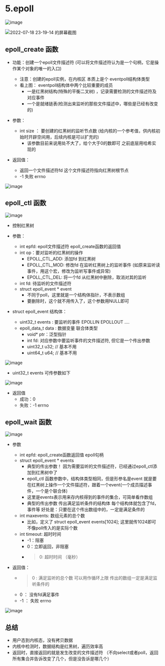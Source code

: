 # 5.epoll  


![image](https://user-images.githubusercontent.com/58176267/179472649-a71df71f-5094-490a-95ac-dfc440cea3e1.png)  



![2022-07-18 23-19-14 的屏幕截图](https://user-images.githubusercontent.com/58176267/179544937-ce902017-2057-4d4e-a22f-625625ae4b5b.png)  



## epoll_create 函数  

* 功能：创建一个epoll文件描述符 (可以将文件描述符认为是一个句柄，它是操作某个对象的唯一的入口) 
    * 注意：创建的epoll实例，在内核区 本质上是个 eventpoll结构体类型  
    * 看上图： eventpoll结构体中两个比较重要的成员
        * 一是红黑树结构(特殊的平衡二叉树) ，记录需要检测的文件描述符及对应事件  
        * 一个是就绪链表(检测出来监听的那些文件描述中，哪些是已经有改变的)  
   

* 参数： 
    * int size ： 要创建的红黑树的监听节点数 (给内核的一个参考值，供内核初始时开辟空间用，后续内核是可以扩充的) 
        * 该参数目前来说用处不大了，给个大于0的数即可 之前底层用哈希实现的  

* 返回值：
    * 返回一个文件描述符fd  这个文件描述符指向红黑树根节点 
    * -1 失败 errno

![image](https://user-images.githubusercontent.com/58176267/179475900-c0ac38e8-33d7-43d0-80d4-10c893cb62c1.png)  



## epoll_ctl 函数  

![image](https://user-images.githubusercontent.com/58176267/179522144-42fc1936-4ac9-48ef-bc55-11c389022731.png)  


* 控制红黑树

* 参数：
    * int epfd:  epoll文件描述符 epoll_create函数的返回值
    * int op：要对监听的红黑树的操作
        * EPOLL_CTL_ADD: 添加fd 到红黑树
        * EPOLL_CTL_MOD: 修改fd 在监听红黑树上的监听事件 (如原来监听读事件，用这个宏，修改为监听写事件或异常)  
        * EPOLL_CTL_DEL: 将一个fd 从红黑树中删除，取消对其的监听  
    * int fd: 待监听的文件描述符
    * struct epoll_event * event 
        * 不同于poll，这里就是一个结构体指针，不表示数组
        * 要删除时，这个就不用传入了，这个参数用NULL即可  


* struct epoll_event 结构体：
    * uint32_t events : 要监听的事件  EPOLLIN   EPOLLOUT ....
    * epoll_data_t data :  数据变量 联合体类型  
        * void* ptr：泛型指针
        * int fd: 对应参数中要监听事件的文件描述符, 但它是一个传出参数 
        * uint32_t u32;  // 基本不用
        * uint64_t u64;  // 基本不用



![image](https://user-images.githubusercontent.com/58176267/179477220-358a7840-a867-48f8-bb12-a353225b4d99.png)

* uint32_t events  可传参数如下

![image](https://user-images.githubusercontent.com/58176267/179511885-eb3d8093-c65b-4135-8eb3-96e26775a387.png)


* 返回值
    * 成功：0
    * 失败：-1 errno  


## epoll_wait 函数  

![image](https://user-images.githubusercontent.com/58176267/179512670-d9bad6f9-3727-4d17-a2c4-487cafef0c62.png)

* 参数  
    * int epfd:  epoll_create函数返回值 epoll句柄  
    * struct epoll_event * events
        * 典型的传出参数！ 因为需要监听的文件描述符，已经通过epoll_ctl添加到红黑树中了  
        * epoll_ctl 函数参数中，结构体类型相同，但是形参名是event 就是要在红黑树上操作一个文件描述符，跟着一个event(一个成员描述事件，一个是个联合体)   
        * 这里是events表示用来存内核得到的事件的集合，可简单看作数组  
        * 典型的传出参数  传出满足监听条件的结构体  每个结构体就包含了fd，事件等  好处是：只要在这个传出数组中的，一定是满足条件的
    * int maxevents: 数组元素的总个数  
        * 比如，定义了 struct epoll_event events[1024];  这里就传1024即可 不像poll传入的是实际个数  
    * int timeout: 超时时间
        * -1：阻塞
        * 0：立即返回，非阻塞
        * >0: 超时时间 （毫秒）  
  
* 返回值：
    * >0 :  满足监听的总个数  可以用作循环上限  传出的数组一定是满足监听条件的 
    * 0  ： 没有fd满足事件
    * -1 ： 失败 errno

![image](https://user-images.githubusercontent.com/58176267/179520801-88445fb3-1e9e-419c-9707-d6bae828eb28.png)


## 总结  

* 用户态到内核态，没有拷贝数据  
* 内核中检测时，数据结构是红黑树，遍历效率高  
* 返回时，直接返回的就是发生改变的文件描述符  （不向select或者poll，返回所有集合并告诉改变了几个，但是没告诉是哪几个）






